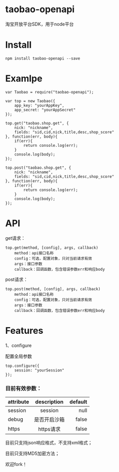 # taobao-openapi
淘宝开放平台SDK，用于node平台

# Install

    npm install taobao-openapi --save
    
# Examlpe

    var Taobao = require("taobao-openapi");
    
    var top = new Taobao({
        app_key: "yourAppKey",
        app_secret: "yourAppSecret"
    });
    
    top.get("taobao.shop.get", {
        nick: "nickname",
        fields: "sid,cid,nick,title,desc,shop_score"
    }, function(err, body){
        if(err){
            return console.log(err);
        }
        console.log(body);
    });
    
    top.post("taobao.shop.get", {
        nick: "nickname",
        fields: "sid,cid,nick,title,desc,shop_score"
    }, function(err, body){
        if(err){
            return console.log(err);
        }
        console.log(body);
    });

# API

get请求：

    top.get(method, [config], args, callback)
        method：api接口名称
        config：可选，配置对象，只对当前请求有效
        args：接口参数
        callback：回调函数，包含错误参数err和响应body

post请求：

    top.post(method, [config], args, callback)
        method：api接口名称
        config：可选，配置对象，只对当前请求有效
        args：接口参数
        callback：回调函数，包含错误参数err和响应body
    
# Features

1、configure

配置全局参数
    
    top.configure({
        session: "yourSession"
    });
    
### 目前有效参数：

| attribute    | description   | default  |
| -------------|:-------------:| -----:   |
| session      | session       | null     |
| debug        | 是否开启沙箱    | false    |
| https        | https请求      | false    |

目前只支持json响应格式，不支持xml格式；

目前只支持MD5加密方法；

欢迎fork！
